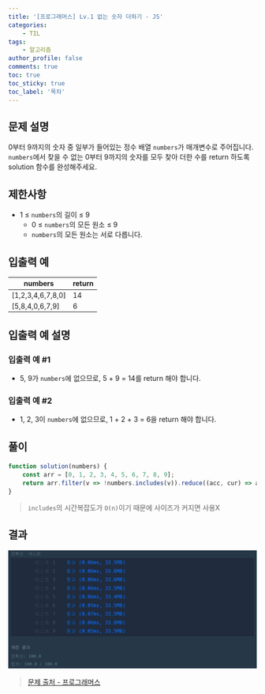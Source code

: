 ```yaml
---
title: '[프로그래머스] Lv.1 없는 숫자 더하기 - JS'
categories:
    - TIL
tags:
    - 알고리즘
author_profile: false
comments: true
toc: true
toc_sticky: true
toc_label: '목차'
---
```


## 문제 설명
0부터 9까지의 숫자 중 일부가 들어있는 정수 배열 `numbers`가 매개변수로 주어집니다. `numbers`에서 찾을 수 없는 0부터 9까지의 숫자를 모두 찾아 더한 수를 return 하도록 solution 함수를 완성해주세요.

## 제한사항
* 1 ≤ `numbers`의 길이 ≤ 9
    * 0 ≤ `numbers`의 모든 원소 ≤ 9
    * `numbers`의 모든 원소는 서로 다릅니다.

## 입출력 예

| numbers           | return |
|-------------------|--------|
| [1,2,3,4,6,7,8,0] | 14     |
| [5,8,4,0,6,7,9]   | 6      |

## 입출력 예 설명
### 입출력 예 #1
* 5, 9가 `numbers`에 없으므로, 5 + 9 = 14를 return 해야 합니다.

### 입출력 예 #2
* 1, 2, 3이 `numbers`에 없으므로, 1 + 2 + 3 = 6을 return 해야 합니다.

## 풀이
```javascript
function solution(numbers) {
    const arr = [0, 1, 2, 3, 4, 5, 6, 7, 8, 9];
    return arr.filter(v => !numbers.includes(v)).reduce((acc, cur) => acc + cur, 0);
}
```
> `includes`의 시간복잡도가 `O(n)`이기 때문에 사이즈가 커지면 사용X

## 결과
![result](/assets/images/2023/08/21/algorithm-21-result.png)

>[문제 출처 - 프로그래머스](https://school.programmers.co.kr/learn/courses/30/lessons/86051)